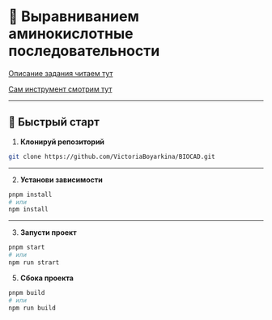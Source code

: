 # 🔬 Выравниванием аминокислотные последовательности

[Описание задания читаем тут](https://github.com/biocad/career/blob/master/tests/front.md) 

[Сам инструмент смотрим тут](https://victoriaboyarkina.github.io/BIOCAD)

---

## 🚀 Быстрый старт

1. **Клонируй репозиторий**

```bash
git clone https://github.com/VictoriaBoyarkina/BIOCAD.git
```

---

2. **Установи зависимости**

```bash
pnpm install
# или
npm install
```

---

3. **Запусти проект**

```bash
pnpm start
# или
npm run strart
```

5. **Сбока проекта**

```bash
pnpm build
# или
npm run build
```
